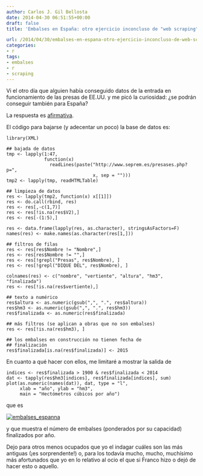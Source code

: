 ```yaml
---
author: Carlos J. Gil Bellosta
date: 2014-04-30 06:51:55+00:00
draft: false
title: 'Embalses en España: otro ejercicio inconcluso de "web scraping"'

url: /2014/04/30/embalses-en-espana-otro-ejercicio-inconcluso-de-web-scraping/
categories:
- r
tags:
- embalses
- r
- scraping
---
```


Vi el otro día que alguien había conseguido datos de la entrada en funcionamiento de las presas de EE.UU. y me picó la curiosidad: ¿se podrán conseguir también para España?

La respuesta es [afirmativa](http://www.seprem.es/presases.php?p=1).

El código para bajarse (y adecentar un poco) la base de datos es:



    library(XML)

    ## bajada de datos
    tmp <- lapply(1:47,
                  function(x)
                    readLines(paste("http://www.seprem.es/presases.php?p=",
                                    x, sep = "")))
    tmp2 <- lapply(tmp, readHTMLTable)

    ## limpieza de datos
    res <- lapply(tmp2, function(x) x[[1]])
    res <- do.call(rbind, res)
    res <- res[,-c(1,7)]
    res <- res[!is.na(res$V2),]
    res <- res[-(1:5),]

    res <- data.frame(lapply(res, as.character), stringsAsFactors=F)
    names(res) <- make.names(as.character(res[1,]))

    ## filtros de filas
    res <- res[res$Nombre != "Nombre",]
    res <- res[res$Nombre != "",]
    res <- res[!grepl("Presas", res$Nombre), ]
    res <- res[!grepl("DIQUE DEL", res$Nombre), ]

    colnames(res) <- c("nombre", "vertiente", "altura", "hm3", "finalizada")
    res <- res[!is.na(res$vertiente),]

    ## texto a numérico
    res$altura <- as.numeric(gsub(",", ".", res$altura))
    res$hm3 <- as.numeric(gsub(",", ".", res$hm3))
    res$finalizada <- as.numeric(res$finalizada)

    ## más filtros (se aplican a obras que no son embalses)
    res <- res[!is.na(res$hm3), ]

    ## los embalses en construcción no tienen fecha de
    ## finalización
    res$finalizada[is.na(res$finalizada)] <- 2015



En cuanto a qué hacer con ellos, me limitaré a mostrar la salida de



    indices <- res$finalizada > 1900 & res$finalizada < 2014
    dat <- tapply(res$hm3[indices], res$finalizada[indices], sum)
    plot(as.numeric(names(dat)), dat, type = "l",
         xlab = "año", ylab = "hm3",
         main = "Hectómetros cúbicos por año")



que es

[![embalses_espanna](/wp-uploads/2014/04/embalses_espanna.png)
](/wp-uploads/2014/04/embalses_espanna.png)

y que muestra el número de embalses (ponderados por su capacidad) finalizados por año.

Dejo para otros menos ocupados que yo el indagar cuáles son las más antiguas (¡es sorprendente!) o, para los todavía mucho, mucho, muchísimo más afortunados que yo en lo relativo al ocio el que si Franco hizo o dejó de hacer esto o aquello.
